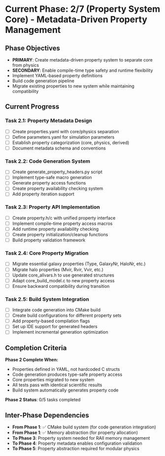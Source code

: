 <!-- Purpose: Current project phase context -->
<!-- Update Rules:
- 500-word limit! 
- Include: 
  • Phase objectives
  • Current progress as a checklist
  • Completion criteria 
  • Inter-phase dependencies
- At major phase completion archive as phase-[X].md and refresh for next phase
-->

# Current Phase: 2/7 (Property System Core) - Metadata-Driven Property Management

## Phase Objectives
- **PRIMARY**: Create metadata-driven property system to separate core from physics
- **SECONDARY**: Enable compile-time type safety and runtime flexibility
- Implement YAML-based property definitions
- Build code generation pipeline
- Migrate existing properties to new system while maintaining compatibility

## Current Progress

### Task 2.1: Property Metadata Design
- [ ] Create properties.yaml with core/physics separation
- [ ] Define parameters.yaml for simulation parameters
- [ ] Establish property categorization (core, physics, derived)
- [ ] Document metadata schema and conventions

### Task 2.2: Code Generation System
- [ ] Create generate_property_headers.py script
- [ ] Implement type-safe macro generation
- [ ] Generate property access functions
- [ ] Create property availability checking system
- [ ] Add property iteration support

### Task 2.3: Property API Implementation
- [ ] Create property.h/c with unified property interface
- [ ] Implement compile-time property access macros
- [ ] Add runtime property availability checking
- [ ] Create property initialization/cleanup functions
- [ ] Build property validation framework

### Task 2.4: Core Property Migration
- [ ] Migrate essential galaxy properties (Type, GalaxyNr, HaloNr, etc.)
- [ ] Migrate halo properties (Mvir, Rvir, Vvir, etc.)
- [ ] Update core_allvars.h to use generated structures
- [ ] Adapt core_build_model.c to new property access
- [ ] Ensure backward compatibility during transition

### Task 2.5: Build System Integration
- [ ] Integrate code generation into CMake build
- [ ] Create build configurations for different property sets
- [ ] Add property-based compilation flags
- [ ] Set up IDE support for generated headers
- [ ] Implement incremental generation optimization

## Completion Criteria
**Phase 2 Complete When:**
- Properties defined in YAML, not hardcoded C structs
- Code generation produces type-safe property access
- Core properties migrated to new system
- All tests pass with identical scientific results
- Build system automatically generates property code

**Phase 2 Status**: 0/5 tasks completed

## Inter-Phase Dependencies
- **From Phase 1**: ✅ CMake build system (for code generation integration)
- **From Phase 1**: ✅ Memory abstraction (for property allocation)
- **To Phase 3**: Property system needed for RAII memory management
- **To Phase 4**: Property metadata enables configuration validation
- **To Phase 5**: Property abstraction required for modular physics